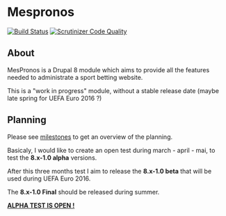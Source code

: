 Mespronos
=========

[![Build Status](https://travis-ci.org/mespronos/mespronos.svg?branch=8.x-1.x)](https://travis-ci.org/mespronos/mespronos)
[![Scrutinizer Code Quality](https://scrutinizer-ci.com/g/mespronos/mespronos/badges/quality-score.png?b=8.x-1.x)](https://scrutinizer-ci.com/g/mespronos/mespronos/?branch=8.x-1.x)

## About

MesPronos is a Drupal 8 module which aims to provide all the features needed to administrate a sport betting website.

This is a "work in progress" module, without a stable release date (maybe late spring for UEFA Euro 2016 ?)

## Planning

Please see [milestones](https://github.com/mespronos/mespronos/milestones) to get an overview of the planning.

Basicaly, I would like to create an open test during march - april - mai, to test the **8.x-1.0 alpha** versions. 

After this three months test I aim to release the **8.x-1.0 beta** that will be used during UEFA Euro 2016.

The **8.x-1.0 Final** should be released during summer.

**[ALPHA TEST IS OPEN !](https://mespronos.net?utm_source=github&utm_medium=link&utm_campaign=github-readme)**
